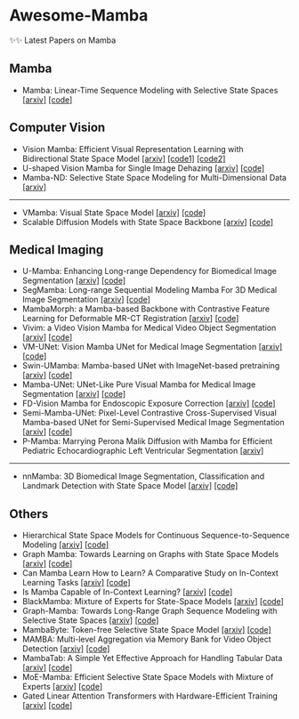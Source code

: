 # Awesome-Mamba

✨✨ Latest Papers on Mamba

## Mamba

- Mamba: Linear-Time Sequence Modeling with Selective State Spaces [[arxiv]](https://arxiv.org/pdf/2312.00752.pdf) [[code]](https://github.com/state-spaces/mamba)

## Computer Vision

- Vision Mamba: Efficient Visual Representation Learning with Bidirectional State Space Model [[arxiv]](https://arxiv.org/pdf/2401.09417.pdf) [[code1]](https://github.com/hustvl/Vim) [[code2]](https://github.com/kyegomez/VisionMamba)
- U-shaped Vision Mamba for Single Image Dehazing [[arxiv]](https://arxiv.org/pdf/2402.04139.pdf) [[code]](https://github.com/zzr-idam/UVM-Net)
- Mamba-ND: Selective State Space Modeling for Multi-Dimensional Data [[arxiv]](https://arxiv.org/pdf/2402.05892.pdf)

----

- VMamba: Visual State Space Model [[arxiv]](https://arxiv.org/pdf/2401.10166.pdf) [[code]](https://github.com/MzeroMiko/VMamba)
- Scalable Diffusion Models with State Space Backbone [[arxiv]](https://arxiv.org/pdf/2402.05608.pdf) [[code]](https://github.com/feizc/DiS)

## Medical Imaging

- U-Mamba: Enhancing Long-range Dependency for Biomedical Image Segmentation [[arxiv]](https://arxiv.org/pdf/2401.04722.pdf) [[code]](https://wanglab.ai/u-mamba.html)
- SegMamba: Long-range Sequential Modeling Mamba For 3D Medical Image Segmentation [[arxiv]](https://arxiv.org/pdf/2401.13560.pdf) [[code]](https://github.com/ge-xing/SegMamba)
- MambaMorph: a Mamba-based Backbone with Contrastive Feature Learning for Deformable MR-CT Registration [[arxiv]](https://arxiv.org/pdf/2401.13934.pdf) [[code]](https://github.com/Guo-Stone/MambaMorph)
- Vivim: a Video Vision Mamba for Medical Video Object Segmentation [[arxiv]](https://arxiv.org/pdf/2401.14168.pdf) [[code]](https://github.com/scott-yjyang/Vivim)
- VM-UNet: Vision Mamba UNet for Medical Image Segmentation [[arxiv]](https://arxiv.org/pdf/2402.02491.pdf) [[code]](https://github.com/JCruan519/VM-UNet)
- Swin-UMamba: Mamba-based UNet with ImageNet-based pretraining [[arxiv]](https://arxiv.org/pdf/2402.03302.pdf) [[code]](https://github.com/JiarunLiu/Swin-UMamba)
- Mamba-UNet: UNet-Like Pure Visual Mamba for Medical Image Segmentation [[arxiv]](https://arxiv.org/pdf/2402.05079.pdf) [[code]](https://github.com/ziyangwang007/Mamba-UNet)
- FD-Vision Mamba for Endoscopic Exposure Correction [[arxiv]](https://arxiv.org/pdf/2402.06378.pdf) [[code]](https://github.com/zzr-idam/FDVM-Net)
- Semi-Mamba-UNet: Pixel-Level Contrastive Cross-Supervised Visual Mamba-based UNet for Semi-Supervised Medical Image Segmentation [[arxiv]](https://arxiv.org/pdf/2402.07245.pdf) [[code]](https://github.com/ziyangwang007/Mamba-UNet)
- P-Mamba: Marrying Perona Malik Diffusion with Mamba for Efficient Pediatric Echocardiographic Left Ventricular Segmentation [[arxiv]](https://arxiv.org/pdf/2402.08506.pdf)

----

- nnMamba: 3D Biomedical Image Segmentation, Classification and Landmark Detection with State Space Model [[arxiv]](https://arxiv.org/pdf/2402.03526.pdf) [[code]](https://github.com/lhaof/nnMamba)

## Others

- Hierarchical State Space Models for Continuous Sequence-to-Sequence Modeling [[arxiv]](https://arxiv.org/pdf/2402.10211.pdf) [[code]]()
- Graph Mamba: Towards Learning on Graphs with State Space Models [[arxiv]](https://arxiv.org/pdf/2402.08678.pdf) [[code]]()
- Can Mamba Learn How to Learn? A Comparative Study on In-Context Learning Tasks [[arxiv]](https://arxiv.org/pdf/2402.04248.pdf) [[code]]()
- Is Mamba Capable of In-Context Learning? [[arxiv]](https://arxiv.org/pdf/2402.03170.pdf) [[code]]()
- BlackMamba: Mixture of Experts for State-Space Models [[arxiv]](https://arxiv.org/pdf/2402.01771.pdf) [[code]]()
- Graph-Mamba: Towards Long-Range Graph Sequence Modeling with Selective State Spaces [[arxiv]](https://arxiv.org/pdf/2402.00789.pdf) [[code]]()
- MambaByte: Token-free Selective State Space Model [[arxiv]](https://arxiv.org/pdf/2401.13660.pdf) [[code]]()
- MAMBA: Multi-level Aggregation via Memory Bank for Video Object Detection [[arxiv]](https://arxiv.org/pdf/2401.09923.pdf) [[code]]()
- MambaTab: A Simple Yet Effective Approach for Handling Tabular Data [[arxiv]](https://arxiv.org/pdf/2401.08867.pdf) [[code]]()
- MoE-Mamba: Efficient Selective State Space Models with Mixture of Experts [[arxiv]](https://arxiv.org/pdf/2401.04081.pdf) [[code]]()
- Gated Linear Attention Transformers with Hardware-Efficient Training [[arxiv]](https://arxiv.org/pdf/2312.06635.pdf) [[code]]()
